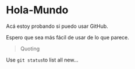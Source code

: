 # Hola-Mundo

Acá estoy probando si puedo usar GitHub.

Espero que sea más fácil de usar de lo que parece.

> Quoting

Use `git status`to list all new...
